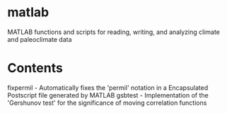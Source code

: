 matlab
=======

MATLAB functions and scripts for reading, writing, and analyzing climate and paleoclimate data

Contents
========

fixpermil - Automatically fixes the 'permil' notation in a Encapsulated Postscript file generated by MATLAB
gsbtest   - Implementation of the 'Gershunov test' for the significance of moving correlation functions
